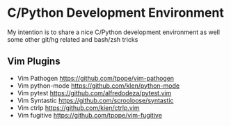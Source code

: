 C/Python Development Environment
================================

My intention is to share a nice C/Python development environment
as well some other git/hg related and bash/zsh tricks

Vim Plugins
-----------

* Vim Pathogen https://github.com/tpope/vim-pathogen 
* Vim python-mode https://github.com/klen/python-mode
* Vim pytest https://github.com/alfredodeza/pytest.vim 
* Vim Syntastic https://github.com/scrooloose/syntastic 
* Vim ctrlp https://github.com/kien/ctrlp.vim
* Vim fugitive https://github.com/tpope/vim-fugitive
